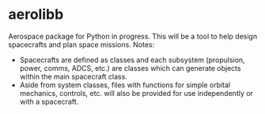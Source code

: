# aerolibb
Aerospace package for Python in progress.
This will be a tool to help design spacecrafts and plan space missions. Notes:
- Spacecrafts are defined as classes and each subsystem (propulsion, power, comms, ADCS, etc.) are classes which can generate objects within the main spacecraft class.
- Aside from system classes, files with functions for simple orbital mechanics, controls, etc. will also be provided for use independently or with a spacecraft.
